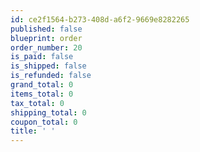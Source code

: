 ```yaml
---
id: ce2f1564-b273-408d-a6f2-9669e8282265
published: false
blueprint: order
order_number: 20
is_paid: false
is_shipped: false
is_refunded: false
grand_total: 0
items_total: 0
tax_total: 0
shipping_total: 0
coupon_total: 0
title: ' '
---
```

